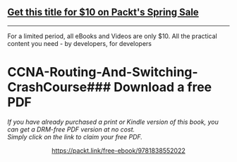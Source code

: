 


## [Get this title for $10 on Packt's Spring Sale](https://www.packt.com/C13693?utm_source=github&utm_medium=packt-github-repo&utm_campaign=spring_10_dollar_2022)
-----
For a limited period, all eBooks and Videos are only $10. All the practical content you need \- by developers, for developers

# CCNA-Routing-And-Switching-CrashCourse### Download a free PDF

 <i>If you have already purchased a print or Kindle version of this book, you can get a DRM-free PDF version at no cost.<br>Simply click on the link to claim your free PDF.</i>
<p align="center"> <a href="https://packt.link/free-ebook/9781838552022">https://packt.link/free-ebook/9781838552022 </a> </p>